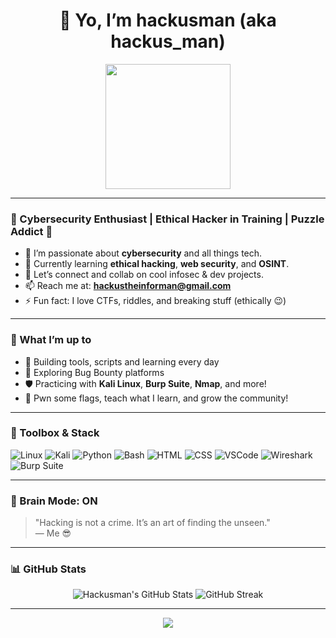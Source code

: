<h1 align="center">👋 Yo, I’m hackusman (aka hackus_man)</h1>
<p align="center">
  <img src="https://media.giphy.com/media/ZVik7pBtu9dNS/giphy.gif" width="200"/>
</p>

---

### 🔐 Cybersecurity Enthusiast | Ethical Hacker in Training | Puzzle Addict 🧩

- 👀 I’m passionate about **cybersecurity** and all things tech.
- 🌱 Currently learning **ethical hacking**, **web security**, and **OSINT**.
- 💬 Let’s connect and collab on cool infosec & dev projects.
- 📫 Reach me at: **hackustheinforman@gmail.com**
- ⚡ Fun fact: I love CTFs, riddles, and breaking stuff (ethically 😉)

---

### 💼 What I’m up to

- 🚀 Building tools, scripts and learning every day
- 🔭 Exploring Bug Bounty platforms
- 🛡️ Practicing with **Kali Linux**, **Burp Suite**, **Nmap**, and more!
- 🎯 Pwn some flags, teach what I learn, and grow the community!

---

### 🧰 Toolbox & Stack

![Linux](https://img.shields.io/badge/Linux-%231572B6.svg?style=flat&logo=linux&logoColor=white)
![Kali](https://img.shields.io/badge/Kali_Linux-557C94?style=flat&logo=kalilinux&logoColor=white)
![Python](https://img.shields.io/badge/Python-3670A0?style=flat&logo=python&logoColor=ffdd54)
![Bash](https://img.shields.io/badge/Bash-121011?style=flat&logo=gnu-bash&logoColor=white)
![HTML](https://img.shields.io/badge/HTML5-E34F26?style=flat&logo=html5&logoColor=white)
![CSS](https://img.shields.io/badge/CSS3-1572B6?style=flat&logo=css3&logoColor=white)
![VSCode](https://img.shields.io/badge/VSCode-007ACC?style=flat&logo=visual-studio-code&logoColor=white)
![Wireshark](https://img.shields.io/badge/Wireshark-1679A7?style=flat&logo=wireshark&logoColor=white)
![Burp Suite](https://img.shields.io/badge/Burp_Suite-F16D00?style=flat&logo=burp-suite&logoColor=white)

---

### 🧠 Brain Mode: ON
> "Hacking is not a crime. It’s an art of finding the unseen."  
> — Me 😎

---

### 📊 GitHub Stats

<p align="center">
  <img src="https://github-readme-stats.vercel.app/api?username=hackusman&show_icons=true&theme=radical" alt="Hackusman's GitHub Stats" />
  <img src="https://github-readme-streak-stats.herokuapp.com/?user=hackusman&theme=radical" alt="GitHub Streak" />
</p>

---

<p align="center">
  <img src="https://capsule-render.vercel.app/api?type=waving&color=0:ff00cc,100:3333ff&height=120&section=footer"/>
</p>

